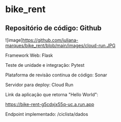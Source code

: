 # bike_rent

## Repositório de código: Github ##

![image]https://github.com/juliana-marques/bike_rent/blob/main/images/cloud-run.JPG

Framework Web: Flask

Teste de unidade e integração: Pytest

Plataforma de revisão contínua de código: Sonar

Servidor para deploy: Cloud Run

Link da aplicação que retorna "Hello World":

https://bike-rent-g5cdxjx55q-uc.a.run.app

Endpoint implementado: /ciclista/dados
